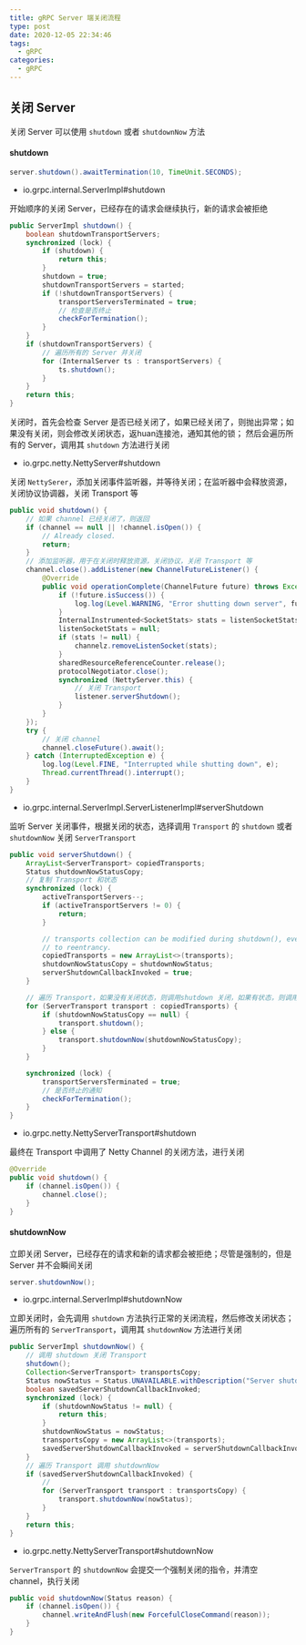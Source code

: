 ```yaml
---
title: gRPC Server 端关闭流程
type: post
date: 2020-12-05 22:34:46
tags:
  - gRPC
categories:
  - gRPC
---
```


## 关闭 Server

关闭 Server 可以使用 `shutdown` 或者 `shutdownNow` 方法

#### shutdown

```java
server.shutdown().awaitTermination(10, TimeUnit.SECONDS);
```

- io.grpc.internal.ServerImpl#shutdown

开始顺序的关闭 Server，已经存在的请求会继续执行，新的请求会被拒绝

```java
public ServerImpl shutdown() {
    boolean shutdownTransportServers;
    synchronized (lock) {
        if (shutdown) {
            return this;
        }
        shutdown = true;
        shutdownTransportServers = started;
        if (!shutdownTransportServers) {
            transportServersTerminated = true;
            // 检查是否终止
            checkForTermination();
        }
    }
    if (shutdownTransportServers) {
        // 遍历所有的 Server 并关闭
        for (InternalServer ts : transportServers) {
            ts.shutdown();
        }
    }
    return this;
}
```

关闭时，首先会检查 Server 是否已经关闭了，如果已经关闭了，则抛出异常；如果没有关闭，则会修改关闭状态，返huan连接池，通知其他的锁；
然后会遍历所有的 Server，调用其 `shutdown` 方法进行关闭

- io.grpc.netty.NettyServer#shutdown

关闭 `NettySerer`，添加关闭事件监听器，并等待关闭；在监听器中会释放资源，关闭协议协调器，关闭 Transport 等

```java
public void shutdown() {
    // 如果 channel 已经关闭了，则返回
    if (channel == null || !channel.isOpen()) {
        // Already closed.
        return;
    }
    // 添加监听器，用于在关闭时释放资源，关闭协议，关闭 Transport 等
    channel.close().addListener(new ChannelFutureListener() {
        @Override
        public void operationComplete(ChannelFuture future) throws Exception {
            if (!future.isSuccess()) {
                log.log(Level.WARNING, "Error shutting down server", future.cause());
            }
            InternalInstrumented<SocketStats> stats = listenSocketStats;
            listenSocketStats = null;
            if (stats != null) {
                channelz.removeListenSocket(stats);
            }
            sharedResourceReferenceCounter.release();
            protocolNegotiator.close();
            synchronized (NettyServer.this) {
                // 关闭 Transport
                listener.serverShutdown();
            }
        }
    });
    try {
        // 关闭 channel
        channel.closeFuture().await();
    } catch (InterruptedException e) {
        log.log(Level.FINE, "Interrupted while shutting down", e);
        Thread.currentThread().interrupt();
    }
}
```

- io.grpc.internal.ServerImpl.ServerListenerImpl#serverShutdown

监听 Server 关闭事件，根据关闭的状态，选择调用 `Transport` 的 `shutdown` 或者 `shutdownNow` 关闭 `ServerTransport`

```java
public void serverShutdown() {
    ArrayList<ServerTransport> copiedTransports;
    Status shutdownNowStatusCopy;
    // 复制 Transport 和状态
    synchronized (lock) {
        activeTransportServers--;
        if (activeTransportServers != 0) {
            return;
        }

        // transports collection can be modified during shutdown(), even if we hold the lock, due
        // to reentrancy.
        copiedTransports = new ArrayList<>(transports);
        shutdownNowStatusCopy = shutdownNowStatus;
        serverShutdownCallbackInvoked = true;
    }

    // 遍历 Transport，如果没有关闭状态，则调用shutdown 关闭，如果有状态，则调用 shutdownNow 立即关闭
    for (ServerTransport transport : copiedTransports) {
        if (shutdownNowStatusCopy == null) {
            transport.shutdown();
        } else {
            transport.shutdownNow(shutdownNowStatusCopy);
        }
    }

    synchronized (lock) {
        transportServersTerminated = true;
        // 是否终止的通知
        checkForTermination();
    }
}
```

- io.grpc.netty.NettyServerTransport#shutdown

最终在 Transport 中调用了 Netty Channel 的关闭方法，进行关闭

```java
@Override
public void shutdown() {
    if (channel.isOpen()) {
        channel.close();
    }
}
```

#### shutdownNow

立即关闭 Server，已经存在的请求和新的请求都会被拒绝；尽管是强制的，但是 Server 并不会瞬间关闭

```java
server.shutdownNow();
```

- io.grpc.internal.ServerImpl#shutdownNow

立即关闭时，会先调用 `shutdown` 方法执行正常的关闭流程，然后修改关闭状态；遍历所有的 `ServerTransport`，调用其 `shutdownNow` 方法进行关闭

```java
public ServerImpl shutdownNow() {
    // 调用 shutdown 关闭 Transport
    shutdown();
    Collection<ServerTransport> transportsCopy;
    Status nowStatus = Status.UNAVAILABLE.withDescription("Server shutdownNow invoked");
    boolean savedServerShutdownCallbackInvoked;
    synchronized (lock) {
        if (shutdownNowStatus != null) {
            return this;
        }
        shutdownNowStatus = nowStatus;
        transportsCopy = new ArrayList<>(transports);
        savedServerShutdownCallbackInvoked = serverShutdownCallbackInvoked;
    }
    // 遍历 Transport 调用 shutdownNow
    if (savedServerShutdownCallbackInvoked) {
        //
        for (ServerTransport transport : transportsCopy) {
            transport.shutdownNow(nowStatus);
        }
    }
    return this;
}
```

- io.grpc.netty.NettyServerTransport#shutdownNow

`ServerTransport` 的 `shutdownNow` 会提交一个强制关闭的指令，并清空 channel，执行关闭

```java
public void shutdownNow(Status reason) {
    if (channel.isOpen()) {
        channel.writeAndFlush(new ForcefulCloseCommand(reason));
    }
}
```
